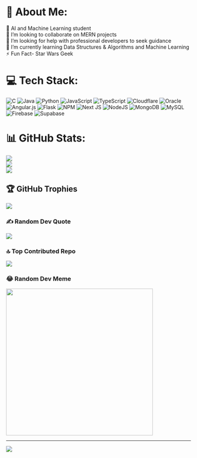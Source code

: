 # 💫 About Me:
🔭 AI and Machine Learning student<br>👯 I’m looking to collaborate on MERN projects<br>🤝 I’m looking for help with professional developers to seek guidance<br>🌱 I’m currently learning Data Structures & Algorithms and Machine Learning <br>⚡ Fun Fact- Star Wars Geek


# 💻 Tech Stack:
![C](https://img.shields.io/badge/c-%2300599C.svg?style=flat-square&logo=c&logoColor=white) ![Java](https://img.shields.io/badge/java-%23ED8B00.svg?style=flat-square&logo=openjdk&logoColor=white) ![Python](https://img.shields.io/badge/python-3670A0?style=flat-square&logo=python&logoColor=ffdd54) ![JavaScript](https://img.shields.io/badge/javascript-%23323330.svg?style=flat-square&logo=javascript&logoColor=%23F7DF1E) ![TypeScript](https://img.shields.io/badge/typescript-%23007ACC.svg?style=flat-square&logo=typescript&logoColor=white) ![Cloudflare](https://img.shields.io/badge/Cloudflare-F38020?style=flat-square&logo=Cloudflare&logoColor=white) ![Oracle](https://img.shields.io/badge/Oracle-F80000?style=flat-square&logo=oracle&logoColor=white) ![Angular.js](https://img.shields.io/badge/angular.js-%23E23237.svg?style=flat-square&logo=angularjs&logoColor=white) ![Flask](https://img.shields.io/badge/flask-%23000.svg?style=flat-square&logo=flask&logoColor=white) ![NPM](https://img.shields.io/badge/NPM-%23CB3837.svg?style=flat-square&logo=npm&logoColor=white) ![Next JS](https://img.shields.io/badge/Next-black?style=flat-square&logo=next.js&logoColor=white) ![NodeJS](https://img.shields.io/badge/node.js-6DA55F?style=flat-square&logo=node.js&logoColor=white) ![MongoDB](https://img.shields.io/badge/MongoDB-%234ea94b.svg?style=flat-square&logo=mongodb&logoColor=white) ![MySQL](https://img.shields.io/badge/mysql-%2300000f.svg?style=flat-square&logo=mysql&logoColor=white) ![Firebase](https://img.shields.io/badge/Firebase-039BE5?style=flat-square&logo=Firebase&logoColor=white) ![Supabase](https://img.shields.io/badge/Supabase-3ECF8E?style=flat-square&logo=supabase&logoColor=white)
# 📊 GitHub Stats:
![](https://github-readme-stats.vercel.app/api?username=Tubbo03&theme=tokyonight&hide_border=false&include_all_commits=true&count_private=true)<br/>
![](https://github-readme-streak-stats.herokuapp.com/?user=Tubbo03&theme=tokyonight&hide_border=false)<br/>
![](https://github-readme-stats.vercel.app/api/top-langs/?username=Tubbo03&theme=tokyonight&hide_border=false&include_all_commits=true&count_private=true&layout=compact)

## 🏆 GitHub Trophies
![](https://github-profile-trophy.vercel.app/?username=Tubbo03&theme=radical&no-frame=false&no-bg=false&margin-w=4)

### ✍️ Random Dev Quote
![](https://quotes-github-readme.vercel.app/api?type=horizontal&theme=radical)

### 🔝 Top Contributed Repo
![](https://github-contributor-stats.vercel.app/api?username=Tubbo03&limit=5&theme=dark&combine_all_yearly_contributions=true)

### 😂 Random Dev Meme
<img src='https://randommeme-five.vercel.app/' style="height: 400px;"/>

---
[![](https://visitcount.itsvg.in/api?id=Tubbo03&icon=0&color=0)](https://visitcount.itsvg.in)

<!-- Proudly created with GPRM ( https://gprm.itsvg.in ) -->
